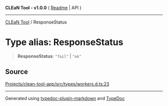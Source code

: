 **CLEaN Tool - v1.0.0** ( [Readme](../README.md) \| API )

***

[CLEaN Tool](../exports.md) / ResponseStatus

# Type alias: ResponseStatus

> **ResponseStatus**: `"fail"` \| `"ok"`

## Source

[Projects/clean-tool-app/src/types/workers.d.ts:23](https://github.com/yuckyh/clean-tool-app/)

***

Generated using [typedoc-plugin-markdown](https://www.npmjs.com/package/typedoc-plugin-markdown) and [TypeDoc](https://typedoc.org/)
